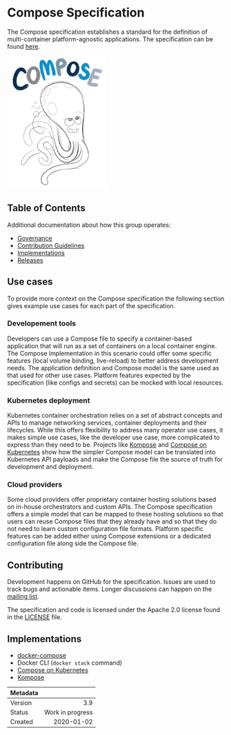 # Compose Specification

The Compose specification establishes a standard for the definition of
multi-container platform-agnostic applications. The specification can be found
[here](spec.md).

![logo](images/logo.jpg)

## Table of Contents

Additional documentation about how this group operates:
* [Governance](GOVERNANCE.md)
* [Contribution Guidelines](CONTRIBUTING.md)
* [Implementations](#Implementations)
* [Releases](https://github.com/docker/compose-spec/releases)

## Use cases

To provide more context on the Compose specification the following section gives
example use cases for each part of the specification.

### Developement tools

Developers can use a Compose file to specify a container-based application
that will run as a set of containers on a local container engine. The Compose
implementation in this scenario could offer some specific features (local
volume binding, live-reload) to better address development needs. The
application definition and Compose model is the same used as that used for other
use cases. Platform features expected by the specification (like configs and
secrets) can be mocked with local resources.

### Kubernetes deployment

Kubernetes container orchestration relies on a set of abstract concepts and
APIs to manage networking services, container deployments and their lifecycles.
While this offers flexibility to address many operator use cases, it makes
simple use cases, like the developer use case, more complicated to express than
they need to be. Projects like [Kompose](https://github.com/kubernetes/kompose)
and [Compose on Kubernetes](https://github.com/docker/compose-on-kubernetes)
show how the simpler Compose model can be translated into Kubernetes API
payloads and make the Compose file the source of truth for development and
deployment.

### Cloud providers

Some cloud providers offer proprietary container hosting solutions based on
in-house orchestrators and custom APIs. The Compose specification offers a
simple model that can be mapped to these hosting solutions so that users can
reuse Compose files that they already have and so that they do not need to learn
custom configuration file formats. Platform specific features can be added
either using Compose extensions or a dedicated configuration file along side the
Compose file.

## Contributing

Development happens on GitHub for the specification. Issues are used to track
bugs and actionable items. Longer discussions can happen on the
[mailing list](https://groups.google.com/forum/#!forum/compose-spec).

The specification and code is licensed under the Apache 2.0 license found in the
[LICENSE](LICENSE) file.

## Implementations

* [docker-compose](https://github.com/docker/compose)
* Docker CLI (`docker stack` command)
* [Compose on Kubernetes](https://github.com/docker/compose-on-kubernetes)
* [Kompose](https://github.com/kubernetes/kompose)

| Metadata |                  |
| -------- | ---------------: |
| Version  | 3.9              |
| Status   | Work in progress |
| Created  | 2020-01-02       |
